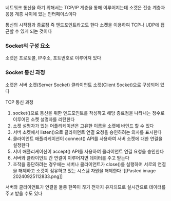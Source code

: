 네트워크 통신을 하기 위해서는 TCP/IP 계층을 통해 이루어지는데 소켓은 전송 계층과 응용 계층 사이에 있는 인터페이스이다

통신의 시작점과 종료점 즉 엔드포인트라고도 한다 소켓을 이용하여 TCP나 UDP에 접근할 수 있게 되는 것이다

### Socket의 구성 요소
소켓은 프로토콜, IP주소, 포트번호로 이루어져 있다

### Socket 통신 과정

소켓은 서버 소켓(Server Socket) 클라이언트 소켓(Client Socket)으로 구성되어 있다

TCP 통신 과정
1. socket()으로 통신을 위한 엔드포인트를 작성하고 해당 종료점을 나타내는 정수로 이루어진 소켓 설명자를 리턴한다
2. 소켓 설명자가 있는 어플리케이션은 고유한 이름을 소켓에 바인드 할 수 있다
3. 서버 소켓에서 listen()으로 클라이언트 연결 요청을 승인하려는 의사를 표시한다
4. 클라이언트 애플리케이션이 connect() API를 사용하여 서버 소켓에 대한 연결을 설정한다
5. 서버 애플리케이션이 accept() API를 사용하여 클라이언트 연결 요청을 승인한다
6. 서버와 클라이언트 간 연결이 이루어지면 데이터를 주고 받는다
7. 조작을 중단하려는 경우에는 서버나 클라이언트가 close()를 실행하여 서로의 연결을 해제하고 소켓이 점유하고 있는 시스템 자원을 해제한다
![[Pasted image 20240925112833.png]]

서버와 클라이언트가 연결을 둘중 한쪽이 끊기 전까지 유지되므로 실시간으로 데이터를 주고 받을 수도 있다